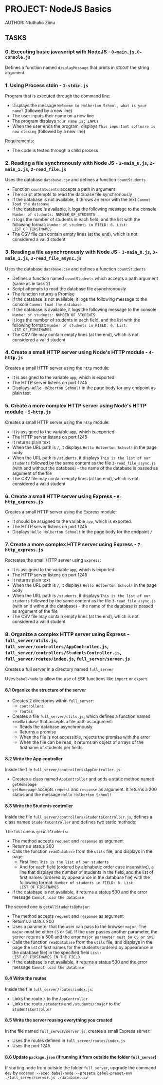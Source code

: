 # PROJECT: NodeJS Basics

AUTHOR: Ntuthuko Zimu

## TASKS

### 0. Executing basic javascript with NodeJS - `0-main.js`, `0-console.js`

Defines a function named `displayMessage` that prints in `STDOUT` the string argument.

### 1. Using Process stdin - `1-stdin.js`

Program that is executed through the command line:

* Displays the message `Welcome to Holberton School, what is your name?` (followed by a new line)
* The user inputs their name on a new line
* The program displays `Your name is: INPUT`
* When the user ends the program, displays `This important software is now closing` (followed by a new line)

Requirements:

* The code is tested through a child process

### 2. Reading a file synchronously with Node JS - `2-main_0.js`, `2-main_1.js`, `2-read_file.js`

Uses the database `database.csv` and defines a function `countStudents`

* Function `countStudents` accepts a path in argument
* The script attempts to read the database file synchronously
* If the database is not available, it throws an error with the text `Cannot load the database`
* If the database is available, it logs the following message to the console `Number of students: NUMBER_OF_STUDENTS`
* It logs the number of students in each field, and the list with the following format: `Number of students in FIELD: 6. List: LIST_OF_FIRSTNAMES`
* The CSV file can contain empty lines (at the end), which is not considered a valid student

### 3. Reading a file asynchronously with Node JS - `3-main_0.js`, `3-main_1.js`, `3-read_file_async.js`

Uses the database `database.csv` and defines a function `countStudents`

* Defines a function named `countStudents` which accepts a path argument (same as in task 2)
* Script attempts to read the database file asynchronously
* The function returns a Promise
* If the database is not available, it logs the following message to the console `Cannot load the database`
* If the database is available, it logs the following message to the console `Number of students: NUMBER_OF_STUDENTS`
* It logs the number of students in each field, and the list with the following format: `Number of students in FIELD: 6. List: LIST_OF_FIRSTNAMES`
* The CSV file may contain empty lines (at the end), which is not considered a valid student

### 4. Create a small HTTP server using Node's HTTP module - `4-http.js`

Creates a small HTTP server using the `http` module:

* It is assigned to the variable `app`, which is exported
* The HTTP server listens on port 1245
* Displays `Hello Holberton School!` in the page body for any endpoint as plain text

### 5. Create a more complex HTTP server using Node's HTTP module - `5-http.js`

Creates a small HTTP server using the `http` module:

* It is assigned to the variable `app`, which is exported
* The HTTP server listens on port 1245
* It returns plain text
* When the URL path is `/`, it displays `Hello Holberton School!` in the page body
* When the URL path is `/students`, it displays `This is the list of our students` followed by the same content as the file `3-read_file_async.js` (with and without the database) - the name of the database is passed as argument of the file
* The CSV file may contain empty lines (at the end), which is not considered a valid student

### 6. Create a small HTTP server using Express - `6-http_express.js`

Creates a small HTTP server using the Express module:

* It should be assigned to the variable `app`, which is exported.
* The HTTP server listens on port 1245
* Displays `Hello Holberton School!` in the page body for the endpoint `/`

### 7. Create a more complex HTTP server using Express - `7-http_express.js`

Recreates the small HTTP server using `Express`:

* It is assigned to the variable `app`, which is exported
* The HTTP server listens on port 1245
* It returns plain text
* When the URL path is `/`, it displays `Hello Holberton School!` in the page body
* When the URL path is `/students`, it displays `This is the list of our students` followed by the same content as the file `3-read_file_async.js` (with an d without the database) - the name of the database is passed as argument of the file
* The CSV file may contain empty lines (at the end), which is not considered a valid student

### 8. Organize a complex HTTP server using Express - `full_server/utils.js`, `full_server/controllers/AppController.js`, `full_server/controllers/StudentsController.js`, `full_server/routes/index.js`, `full_server/server.js`

Creates a full server in a directory named `full_server`

Uses `babel-node` to allow the use of ES6 functions like `import` or `export`

#### 8.1 Organize the structure of the server

* Creates 2 directories within `full_server`:
  * `controllers`
  * `routes`
* Creates a file `full_server/utils.js`, which defines a function named `readDatabase` that accepts a file path as argument:
  * Reads the database asynchronously
  * Returns a promise
  * When the file is not accessible, rejects the promise with the error
  * When the file can be read, it returns an object of arrays of the firstname of students per fields

#### 8.2 Write the App controller

Inside the file `full_server/controllers/AppController.js`:

* Creates a class named `AppController` and adds a static method named `getHomepage`
* `getHomepage` accepts `request` and `response` as argument.  It returns a 200 status and the message `Hello Holberton School!`

#### 8.3 Write the Students controller

Inside the file `full_server/controllers/StudentsController.js`, defines a class named `StudentsController` and defines two static methods:

The first one is `getAllStudents`:

* The method accepts `request` and `response` as argument
* Returns a status 200
* Calls the function `readDatabase` from the `utils` file, and displays in the page:
  * First line: `This is the list of our students`
  * And for each field (ordered by alphabetic order case insensitive), a line that displays the number of students in the field, and the list of first names (ordered by appearance in the database file) with the following format: `Number of students in FIELD: 6. List: LIST_OF_FIRSTNAMES`
* If the database is not available, it returns a status 500 and the error message `Cannot load the database`

The second one is `getAllStudentsByMajor`:

* The method accepts `request` and `response` as argument
* Returns a status 200
* Uses a parameter that the user can pass to the browser `major`.  The `major` must be either `CS` or `SWE`. If the user passes another parameter, the server returns a 500 and the error `Major parameter must be CS or SWE`
* Calls the function `readDatabase` from the `utils` file, and displays in the page the list of first names for the students (ordered by appearance in the database file) in the specified field `List: LIST_OF_FIRSTNAMES_IN_THE_FIELD`
* If the database is not available, it returns a status 500 and the error message `Cannot load the database`

#### 8.4 Write the routes

Inside the file `full_server/routes/index.js`:

* Links the route `/` to the `AppController`
* Links the route `/students` and `/students/:major` to the `StudentsController`

#### 8.5 Write the server reusing everything you created

In the file named `full_server/server.js`, creates a small Express server:

* Uses the routes defined in `full_server/routes/index.js`
* Uses the port 1245

#### 8.6 Update `package.json` (if running it from outside the folder `full_server`)

If starting node from outside the folder `full_server`, upgrade the command `dev` by `nodemon --exec babel-node --presets babel-preset-env ./full_server/server.js ./database.csv`